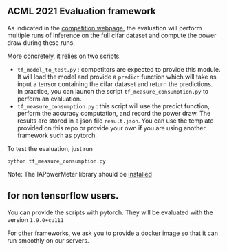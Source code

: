 ## ACML 2021 Evaluation framework

As indicated in the [competition webpage](https://greenai-uppa.github.io/acml_competition/#evaluation), the evaluation will perform multiple runs of inference on the full cifar dataset and compute the power draw during these runs.

More concretely, it relies on two scripts.
- `tf_model_to_test.py` : competitors are expected to provide this module. It will load the model and provide a `predict` function which will take as input a tensor containing the cifar dataset and return the predictions.  
In practice, you can launch the script `tf_measure_consumption.py` to perform an evaluation. 
- `tf_measure_consumption.py` : this script will use the predict function, perform the accuracy computation, and record the power draw. The results are stored in a json file `result.json`. You can use the template provided on this repo or provide your own if you are using another framework such as pytorch.


To test the evaluation, just run 
```
python tf_measure_consumption.py
```

Note: The IAPowerMeter library should be [installed](https://greenai-uppa.github.io/AIPowerMeter/usage/quick_start.html)

## for non tensorflow users. 

You can provide the scripts with pytorch. They will be evaluated with the version `1.9.0+cu111`

For other frameworks, we ask you to provide a docker image so that it can run smoothly on our servers.
